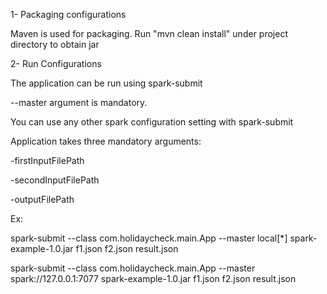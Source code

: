 1- Packaging configurations

Maven is used for packaging. Run "mvn clean install" under project directory to obtain jar

2- Run Configurations

The application can be run using spark-submit

--master argument is mandatory.

You can use any other spark configuration setting with spark-submit

Application takes three mandatory arguments:

-firstInputFilePath

-secondInputFilePath

-outputFilePath

Ex:

spark-submit --class com.holidaycheck.main.App --master local[*] spark-example-1.0.jar f1.json f2.json result.json

spark-submit --class com.holidaycheck.main.App --master spark://127.0.0.1:7077 spark-example-1.0.jar f1.json f2.json result.json


